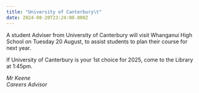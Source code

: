 ```yaml
---
title: "University of Canterbury\t"
date: 2024-08-20T23:24:00.000Z
---
```

A student Adviser from University of Canterbury will visit Whanganui High School on Tuesday 20 August, to assist students to plan their course for next year.  

If University of Canterbury is your 1st choice for 2025, come to the Library at 1:45pm.

*Mr Keene  
Careers Advisor*
